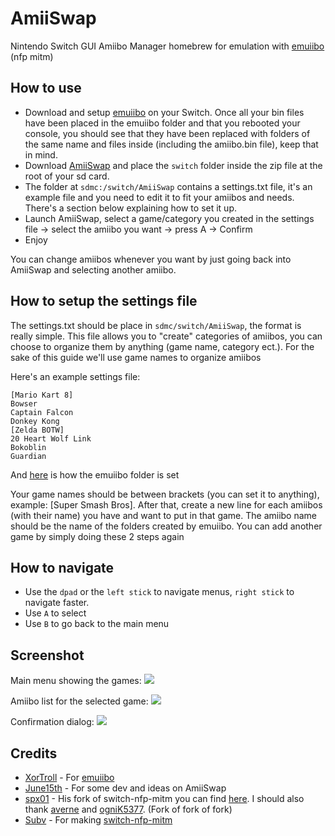 # AmiiSwap
Nintendo Switch GUI Amiibo Manager homebrew for emulation with [emuiibo](https://github.com/XorTroll/emuiibo) (nfp mitm)

## How to use
- Download and setup [emuiibo](https://github.com/XorTroll/emuiibo) on your Switch. Once all your bin files have been placed in the emuiibo folder and that you rebooted your console, you should see that they have been replaced with folders of the same name and files inside (including the amiibo.bin file), keep that in mind.
- Download [AmiiSwap](https://github.com/FuryBaguette/AmiiSwap/releases) and place the `switch` folder inside the zip file at the root of your sd card.
- The folder at `sdmc:/switch/AmiiSwap` contains a settings.txt file, it's an example file and you need to edit it to fit your amiibos and needs. There's a section below explaining how to set it up.
- Launch AmiiSwap, select a game/category you created in the settings file -> select the amiibo you want -> press A -> Confirm
- Enjoy

You can change amiibos whenever you want by just going back into AmiiSwap and selecting another amiibo.

## How to setup the settings file
The settings.txt should be place in `sdmc/switch/AmiiSwap`, the format is really simple.
This file allows you to "create" categories of amiibos, you can choose to organize them by anything (game name, category ect.). For the sake of this guide we'll use game names to organize amiibos

Here's an example settings file:
```
[Mario Kart 8]
Bowser
Captain Falcon
Donkey Kong
[Zelda BOTW]
20 Heart Wolf Link
Bokoblin
Guardian
```
And [here](https://raw.githubusercontent.com/FuryBaguette/AmiiSwap/master/Screenshots/FolderPlacement.png) is how the emuiibo folder is set

Your game names should be between brackets (you can set it to anything), example: [Super Smash Bros].
After that, create a new line for each amiibos (with their name) you have and want to put in that game. The amiibo name should be the name of the folders created by emuiibo.
You can add another game by simply doing these 2 steps again

## How to navigate
- Use the `dpad` or the `left stick` to navigate menus, `right stick` to navigate faster.
- Use `A` to select
- Use `B` to go back to the main menu

## Screenshot
Main menu showing the games:
![](https://github.com/FuryBaguette/AmiiSwap/blob/master/Screenshots/MainScreen.jpg)

Amiibo list for the selected game:
![](https://github.com/FuryBaguette/AmiiSwap/blob/master/Screenshots/AmiiboList.jpg)

Confirmation dialog:
![](https://github.com/FuryBaguette/AmiiSwap/blob/master/Screenshots/UseAmiibo.jpg)

## Credits
- [XorTroll](https://github.com/XorTroll/) - For [emuiibo](https://github.com/XorTroll/emuiibo)
- [June15th](https://github.com/AD2076) - For some dev and ideas on AmiiSwap
- [spx01](https://github.com/spx01) - His fork of switch-nfp-mitm you can find [here](https://github.com/spx01/switch-nfp-mitm). I should also thank [averne](https://github.com/averne/) and [ogniK5377](https://github.com/ogniK5377). (Fork of fork of fork)
- [Subv](https://github.com/Subv) - For making [switch-nfp-mitm](https://github.com/Subv/switch-nfp-mitm)
